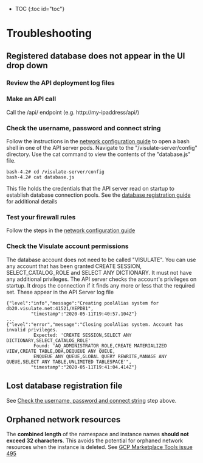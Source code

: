 * TOC
{:toc id="toc"}
# Troubleshooting

## Registered database does not appear in the UI drop down

### Review the API deployment log files

### Make an API call

Call the /api/ endpoint (e.g. http://my-ipaddress/api/)

### Check the username, password and connect string

Follow the instructions in the [network configuration guide](/pages/network-configuration.html) to open a bash shell in one of the API server pods. Navigate to the "/visulate-server/config" directory. Use the cat command to view the contents of the "database.js" file. 

```
bash-4.2# cd /visulate-server/config
bash-4.2# cat database.js
```

This file holds the credentials that the API server read on startup to establish database connection pools. See the [database registration guide](/pages/database-registration.html) for additional details

### Test your firewall rules

Follow the steps in the [network configuration guide](/pages/network-configuration.html)

### Check the Visulate account permissions  

The database account does not need to be called "VISULATE". You can use any account that has been granted CREATE SESSION, SELECT_CATALOG_ROLE and SELECT ANY DICTIONARY. It must not have any additional privileges. The API server checks the account's privileges on startup. It drops the connection if it finds any more or less that the required set. These appear in the API Server log file
```
{"level":"info","message":"Creating poolAlias system for db20.visulate.net:41521/XEPDB1",
         "timestamp":"2020-05-11T19:40:57.104Z"}
...
{"level":"error","message":"Closing poolAlias system. Account has invalid privileges.
          Expected: 'CREATE SESSION,SELECT ANY DICTIONARY,SELECT_CATALOG_ROLE'
          Found: 'AQ_ADMINISTRATOR_ROLE,CREATE MATERIALIZED VIEW,CREATE TABLE,DBA,DEQUEUE ANY QUEUE,
          ENQUEUE ANY QUEUE,GLOBAL QUERY REWRITE,MANAGE ANY QUEUE,SELECT ANY TABLE,UNLIMITED TABLESPACE'",
         "timestamp":"2020-05-11T19:41:04.414Z"}
```

## Lost database registration file

See [Check the username, password and connect string](#check-the-username-password-and-connect-string) step above.


## Orphaned network resources
The **combined length** of the namespace and instance names **should not exceed 32 characters**. This avoids the potential for orphaned network resources when the instance is deleted. See [GCP Marketplace Tools issue 495](https://github.com/GoogleCloudPlatform/marketplace-k8s-app-tools/issues/495)